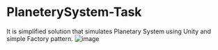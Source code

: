 # PlaneterySystem-Task
It is simplified solution that simulates Planetary System using Unity and simple Factory pattern.
![image](https://github.com/AventusDev/PlaneterySystem-Task/assets/22014519/5f339430-2edd-451f-af52-bfb4b1f6e7ac)

